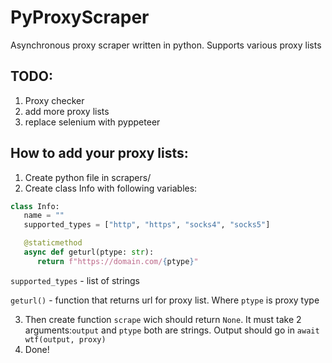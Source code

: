 # PyProxyScraper
Asynchronous proxy scraper written in python. Supports various proxy lists

## TODO:
1. Proxy checker
2. add more proxy lists
3. replace selenium with pyppeteer

## How to add your proxy lists:
1. Create python file in scrapers/
2. Create class Info with following variables:
```python
class Info:
   name = ""
   supported_types = ["http", "https", "socks4", "socks5"]

   @staticmethod
   async def geturl(ptype: str):
      return f"https://domain.com/{ptype}"
```
`supported_types` - list of strings
    
`geturl()` - function that returns url for proxy list. Where `ptype` is proxy type

3. Then create function `scrape` wich should return `None`. It must take 2 arguments:`output` and `ptype` both are strings. Output should go in `await wtf(output, proxy)`
4. Done!
